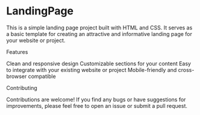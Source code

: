 # LandingPage

This is a simple landing page project built with HTML and CSS. It serves as a basic template for creating an attractive and informative landing page for your website or project.

Features

Clean and responsive design
Customizable sections for your content
Easy to integrate with your existing website or project
Mobile-friendly and cross-browser compatible

Contributing

Contributions are welcome! If you find any bugs or have suggestions for improvements, please feel free to open an issue or submit a pull request.
